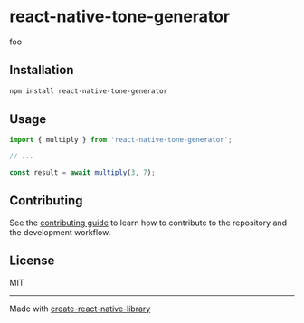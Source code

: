 # react-native-tone-generator

foo

## Installation

```sh
npm install react-native-tone-generator
```

## Usage

```js
import { multiply } from 'react-native-tone-generator';

// ...

const result = await multiply(3, 7);
```

## Contributing

See the [contributing guide](CONTRIBUTING.md) to learn how to contribute to the repository and the development workflow.

## License

MIT

---

Made with [create-react-native-library](https://github.com/callstack/react-native-builder-bob)
